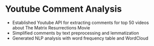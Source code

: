 # Youtube Comment Analysis

- Established Youtube API for extracting comments for top 50 videos about The Matrix Resurrections Movie
- Simplified comments by text preprocessing and lemmatization
- Generated NLP analysis with word frequency table and WordCloud
